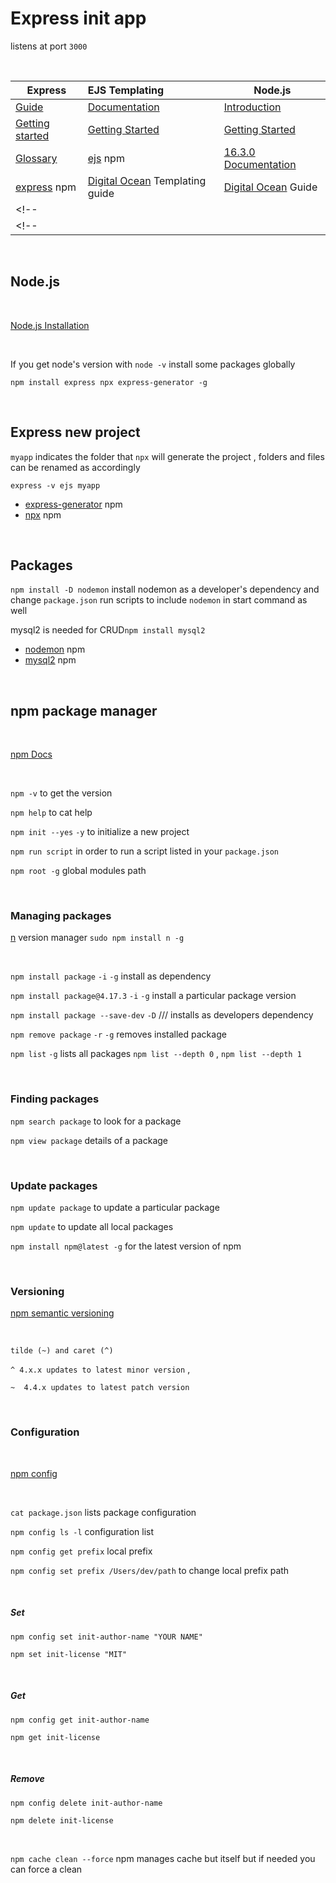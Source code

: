 # Express init app

listens at port `3000`

<br>

| Express  |  EJS Templating  | Node.js |
|------------------------|:---------------------------------| ---------|
| [Guide](https://expressjs.com/en/guide/routing.html) | [Documentation](https://ejs.co/#docs)  | [Introduction](https://nodejs.dev/learn) |
| [Getting started](https://expressjs.com/en/starter/installing.html)| [Getting Started](https://ejs.co/#install) | [Getting Started](https://nodejs.org/en/docs/guides/getting-started-guide/) |
| [Glossary](https://expressjs.com/en/resources/glossary.html) | [ejs](https://www.npmjs.com/package/ejs) npm | [16.3.0 Documentation](https://nodejs.org/api/all.html)|
| [express](https://www.npmjs.com/package/express) npm | [Digital Ocean](https://www.digitalocean.com/community/tutorials/how-to-use-ejs-to-template-your-node-application) Templating guide | [Digital Ocean](https://www.digitalocean.com/community/tutorials/how-to-write-and-run-your-first-program-in-node-js) Guide   |
<!-- | | | -->
<!-- | | | -->

<br>

## Node.js

<br>

[Node.js Installation](https://nodejs.org/en/download/)

<br>

If you get node's version with `node -v` install some packages globally

`npm install express npx express-generator -g`

<br>

## Express new project

 `myapp` indicates the folder that `npx` will generate the project , folders and files can be renamed as accordingly

`express -v ejs myapp`

- [express-generator](https://www.npmjs.com/package/express-generator) npm 
- [npx](https://www.npmjs.com/package/npx) npm

<br>

## Packages

`npm install -D nodemon` install nodemon as a developer's dependency and change `package.json` run scripts to include `nodemon` in start command as well


mysql2 is needed for CRUD`npm install mysql2`

- [nodemon](https://www.npmjs.com/package/nodemon) npm
- [mysql2](https://www.npmjs.com/package/mysql2) npm

<br>

<!-- 
|  tables  |      aree     | coool |
|----------|:-------------:|------:|
|   col 1  |     col 1     |   $   |
|   col 2  |     col 2     |   $   |
|   col 3  |     col 3     |   $   | -->


## npm package manager

<br>

[npm Docs](https://docs.npmjs.com/)

<br>

`npm -v` to get the version

`npm help` to cat help

`npm init --yes` `-y` to initialize a new project 

`npm run script` in order to run a script listed in your `package.json`

`npm root -g` global modules path

<br>

### Managing packages

[n](https://www.npmjs.com/package/n) version manager `sudo npm install n -g` 

<br>

`npm install package` `-i` `-g` install as dependency

`npm install package@4.17.3` `-i` `-g` install a particular package version

`npm install package --save-dev` `-D`   /// installs as developers dependency

`npm remove package` `-r` `-g` removes installed package	

`npm list` `-g` lists all packages 
`npm list --depth 0` , 
`npm list --depth 1`

<br>

### Finding packages

`npm search package` to look for a package

`npm view package` details of a package  

<br>

### Update packages

`npm update package` to update a particular package

`npm update` to update all local packages 

`npm install npm@latest -g` for the latest version of npm

<br>

### Versioning


[npm semantic versioning](https://docs.npmjs.com/about-semantic-versioning) 

<br>

 `tilde (~) and caret (^)`

`^ 4.x.x updates to latest minor version` ,
 
 `~  4.4.x updates to latest patch version`




<br>

### Configuration

<br>

[npm config](https://docs.npmjs.com/cli/v7/using-npm/config)

<br>

`cat package.json` lists package configuration

`npm config ls -l` configuration list

`npm config get prefix`	local prefix 

`npm config set prefix /Users/dev/path`  to change local prefix path

<br>

##### Set

`npm config set init-author-name "YOUR NAME"`

`npm set init-license "MIT"`

<br>

##### Get

`npm config get init-author-name`

`npm get init-license`

<br>

##### Remove

`npm config delete init-author-name`

`npm delete init-license`

<br>

`npm cache clean --force`	npm manages cache but itself but if needed you can force a clean

<br>


